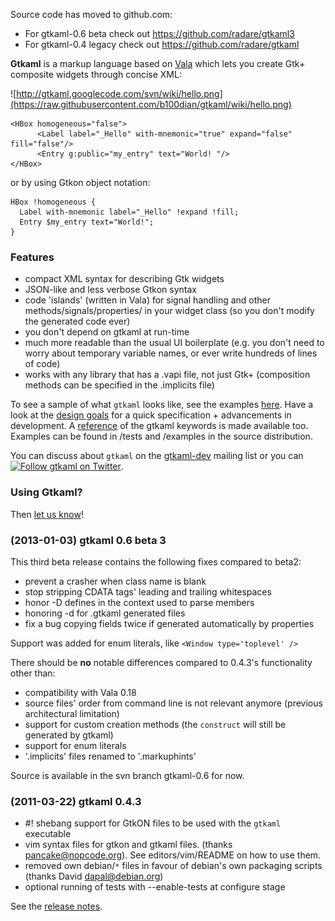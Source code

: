 Source code has moved to github.com:
  * For gtkaml-0.6 beta check out https://github.com/radare/gtkaml3
  * For gtkaml-0.4 legacy check out https://github.com/radare/gtkaml

**Gtkaml** is a markup language based on [Vala](http://live.gnome.org/Vala) which lets you create Gtk+ composite widgets through concise XML:

![http://gtkaml.googlecode.com/svn/wiki/hello.png](https://raw.githubusercontent.com/b100dian/gtkaml/wiki/hello.png)
```
<HBox homogeneous="false">  
      <Label label="_Hello" with-mnemonic="true" expand="false" fill="false"/>  
      <Entry g:public="my_entry" text="World! "/>
</HBox>
```

or by using Gtkon object notation:

```
HBox !homogeneous {
  Label with-mnemonic label="_Hello" !expand !fill;
  Entry $my_entry text="World!";
}
```

### Features ###
  * compact XML syntax for describing Gtk widgets
  * JSON-like and less verbose Gtkon syntax
  * code 'islands' (written in Vala) for signal handling and other methods/signals/properties/ in your widget class (so you don't modify the generated code ever)
  * you don't depend on gtkaml at run-time
  * much more readable than the usual UI boilerplate (e.g. you don't need to worry about temporary variable names, or ever write hundreds of lines of code)
  * works with any library that has a .vapi file, not just Gtk+ (composition methods can be specified in the .implicits file)


To see a sample of what `gtkaml` looks like, see the examples [here](Example.md).
Have a look at the [design goals](DesignGoals.md) for a quick specification + advancements in development. A [reference](Reference.md) of the gtkaml keywords is made available too. Examples can be found in /tests and /examples in the source distribution.

You can discuss about `gtkaml` on the [gtkaml-dev](http://groups.google.com/group/gtkaml-dev) mailing list or you can <a href='http://www.twitter.com/gtkaml'><img width='110' alt='Follow gtkaml on Twitter' src='http://twitter-badges.s3.amazonaws.com/follow_us-a.png' /></a>.

### Using Gtkaml? ###
Then [let us know](GtkamlUsers.md)!

### (2013-01-03) gtkaml 0.6 beta 3 ###
This third beta release contains the following fixes compared to beta2:
  * prevent a crasher when class name is blank
  * stop stripping CDATA tags' leading and trailing whitespaces
  * honor -D defines in the context used to parse members
  * honoring -d for .gtkaml generated files
  * fix a bug copying fields twice if generated automatically by properties

Support was added for enum literals, like `<Window type='toplevel' />`

There should be **no** notable differences compared to 0.4.3's functionality other than:
  * compatibility with Vala 0.18
  * source files' order from command line is not relevant anymore (previous architectural limitation)
  * support for custom creation methods (the `construct` will still be generated by gtkaml)
  * support for enum literals
  * '.implicits' files renamed to '.markuphints'

Source is available in the svn branch gtkaml-0.6 for now.


### (2011-03-22) gtkaml 0.4.3 ###
  * #! shebang support for GtkON files to be used with the `gtkaml` executable
  * vim syntax files for gtkon and gtkaml files. (thanks pancake@nopcode.org). See editors/vim/README on how to use them.
  * removed own debian/`*` files in favour of debian's own packaging scripts (thanks David <dapal@debian.org>)
  * optional running of tests with --enable-tests at configure stage

See the [release notes](ReleaseNotes.md).

